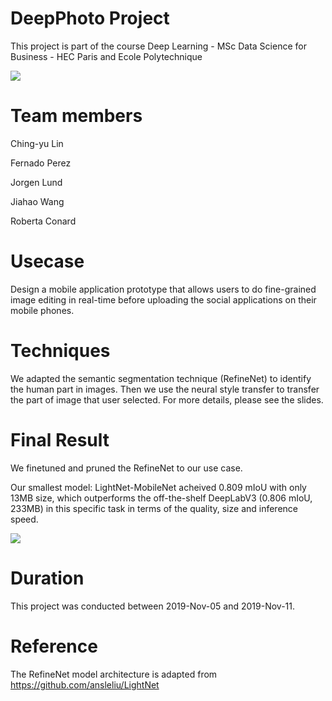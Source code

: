 # DeepPhoto Project

This project is part of the course Deep Learning - MSc Data Science for Business - HEC Paris and Ecole Polytechnique

<img src="https://github.com/Miguel-Jiahao-Wang/InstanceSegmentation_NeuralTransfer/blob/master/examples/usecase_deepphoto.png" />

# Team members

Ching-yu Lin

Fernado Perez

Jorgen Lund

Jiahao Wang

Roberta Conard 

# Usecase

Design a mobile application prototype that allows users to do fine-grained image editing in real-time before uploading the social applications on their mobile phones.

# Techniques

We adapted the semantic segmentation technique (RefineNet) to identify the human part in images. Then we use the neural style transfer to transfer the part of image that user selected. For more details, please see the slides.

# Final Result

We finetuned and pruned the RefineNet to our use case.

Our smallest model: LightNet-MobileNet acheived 0.809 mIoU with only 13MB size, which outperforms the off-the-shelf DeepLabV3 (0.806 mIoU, 233MB) in this specific task in terms of the quality, size and inference speed.

<img src="https://github.com/Miguel-Jiahao-Wang/InstanceSegmentation_NeuralTransfer/blob/master/examples/qualitative_evaluation.png" />

# Duration

This project was conducted between 2019-Nov-05 and 2019-Nov-11.

# Reference

The RefineNet model architecture is adapted from https://github.com/ansleliu/LightNet

